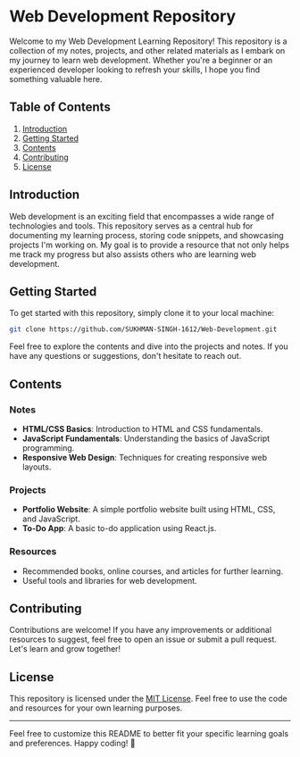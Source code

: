 # Web Development Repository

Welcome to my Web Development Learning Repository! This repository is a collection of my notes, projects, and other related materials as I embark on my journey to learn web development. Whether you're a beginner or an experienced developer looking to refresh your skills, I hope you find something valuable here.

## Table of Contents

1. [Introduction](#introduction)
2. [Getting Started](#getting-started)
3. [Contents](#contents)
4. [Contributing](#contributing)
5. [License](#license)

## Introduction

Web development is an exciting field that encompasses a wide range of technologies and tools. This repository serves as a central hub for documenting my learning process, storing code snippets, and showcasing projects I'm working on. My goal is to provide a resource that not only helps me track my progress but also assists others who are learning web development.

## Getting Started

To get started with this repository, simply clone it to your local machine:

```bash
git clone https://github.com/SUKHMAN-SINGH-1612/Web-Development.git
```

Feel free to explore the contents and dive into the projects and notes. If you have any questions or suggestions, don't hesitate to reach out.

## Contents

### Notes

- **HTML/CSS Basics**: Introduction to HTML and CSS fundamentals.
- **JavaScript Fundamentals**: Understanding the basics of JavaScript programming.
- **Responsive Web Design**: Techniques for creating responsive web layouts.

### Projects

- **Portfolio Website**: A simple portfolio website built using HTML, CSS, and JavaScript.
- **To-Do App**: A basic to-do application using React.js.

### Resources

- Recommended books, online courses, and articles for further learning.
- Useful tools and libraries for web development.

## Contributing

Contributions are welcome! If you have any improvements or additional resources to suggest, feel free to open an issue or submit a pull request. Let's learn and grow together!

## License

This repository is licensed under the [MIT License](LICENSE). Feel free to use the code and resources for your own learning purposes.

---

Feel free to customize this README to better fit your specific learning goals and preferences. Happy coding! 🚀
